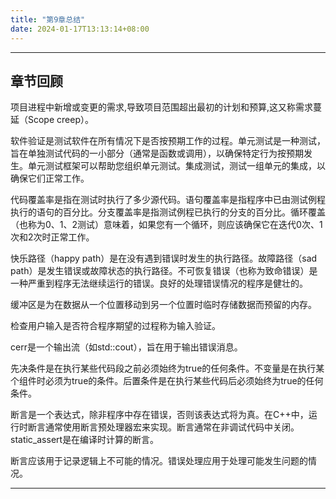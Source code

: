 ```yaml
---
title: "第9章总结"
date: 2024-01-17T13:13:14+08:00
---
```


***
## 章节回顾

项目进程中新增或变更的需求,导致项目范围超出最初的计划和预算,这又称需求蔓延（Scope creep）。

软件验证是测试软件在所有情况下是否按预期工作的过程。单元测试是一种测试，旨在单独测试代码的一小部分（通常是函数或调用），以确保特定行为按预期发生。单元测试框架可以帮助您组织单元测试。集成测试，测试一组单元的集成，以确保它们正常工作。

代码覆盖率是指在测试时执行了多少源代码。语句覆盖率是指程序中已由测试例程执行的语句的百分比。分支覆盖率是指测试例程已执行的分支的百分比。循环覆盖（也称为0、1、2测试）意味着，如果您有一个循环，则应该确保它在迭代0次、1次和2次时正常工作。

快乐路径（happy path）是在没有遇到错误时发生的执行路径。故障路径（sad path）是发生错误或故障状态的执行路径。不可恢复错误（也称为致命错误）是一种严重到程序无法继续运行的错误。良好的处理错误情况的程序是健壮的。

缓冲区是为在数据从一个位置移动到另一个位置时临时存储数据而预留的内存。

检查用户输入是否符合程序期望的过程称为输入验证。

cerr是一个输出流（如std::cout），旨在用于输出错误消息。

先决条件是在执行某些代码段之前必须始终为true的任何条件。不变量是在执行某个组件时必须为true的条件。后置条件是在执行某些代码后必须始终为true的任何条件。

断言是一个表达式，除非程序中存在错误，否则该表达式将为真。在C++中，运行时断言通常使用断言预处理器宏来实现。断言通常在非调试代码中关闭。static_assert是在编译时计算的断言。

断言应该用于记录逻辑上不可能的情况。错误处理应用于处理可能发生问题的情况。

***
